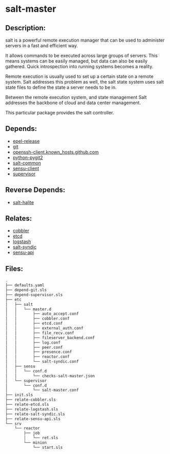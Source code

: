 # salt-master

## Description:

salt is a powerful remote execution manager that can be used to administer servers in a fast and efficient way.

It allows commands to be executed across large groups of servers. This means systems can be easily managed, but data can also be easily gathered.  Quick introspection into running systems becomes a reality.

Remote execution is usually used to set up a certain state on a remote system. Salt addresses this problem as well, the salt state system uses salt state files to define the state a server needs to be in.

Between the remote execution system, and state management Salt addresses the backbone of cloud and data center management.

This particular package provides the salt controller.

## Depends:

  -  [epel-release](/salt/epel-release)
  -  [git](/salt/git)
  -  [openssh-client.known\_hosts.github.com](/salt/openssh-client/known_hosts/github/com)
  -  [python-pygit2](/salt/python-pygit2)
  -  [salt-common](/salt/salt-common)
  -  [sensu-client](/salt/sensu-client)
  -  [supervisor](/salt/supervisor)

## Reverse Depends:

  -  [salt-halite](/salt/salt-halite)

## Relates:

  -  [cobbler](/salt/cobbler)
  -  [etcd](/salt/etcd)
  -  [logstash](/salt/logstash)
  -  [salt-syndic](/salt/salt-syndic)
  -  [sensu-api](/salt/sensu-api)

## Files:

```bash
.
├── defaults.yaml
├── depend-git.sls
├── depend-supervisor.sls
├── etc
│   ├── salt
│   │   └── master.d
│   │       ├── auto_accept.conf
│   │       ├── cobbler.conf
│   │       ├── etcd.conf
│   │       ├── external_auth.conf
│   │       ├── file_recv.conf
│   │       ├── fileserver_backend.conf
│   │       ├── log.conf
│   │       ├── peer.conf
│   │       ├── presence.conf
│   │       ├── reactor.conf
│   │       └── salt-syndic.conf
│   ├── sensu
│   │   └── conf.d
│   │       └── checks-salt-master.json
│   └── supervisor
│       └── conf.d
│           └── salt-master.conf
├── init.sls
├── relate-cobbler.sls
├── relate-etcd.sls
├── relate-logstash.sls
├── relate-salt-syndic.sls
├── relate-sensu-api.sls
└── srv
    └── reactor
        ├── job
        │   └── ret.sls
        └── minion
            └── start.sls
```

